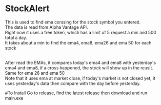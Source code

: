 # StockAlert

This is used to find ema corssing for the stock symbol you entered. <br>
The data is read from Alpha Vantage API.<br>
Right now it uses a free token, which has a limit of 5 request a min and 500 total a day.<br>
It takes about a min to find the ema4, ema8, ema26 and ema 50 for each stock<br>

<br>
After read the EMAs, it compares today's ema4 and ema8 with yesterday's ema4 and ema8, if a cross happened, the stock will show up in the reuslt. <br>
Same for ema 26 and ema 50<br>
Note that it uses ema at market close, if today's market is not closed yet, it uses yesterday's data then compare with the day before yesterday.


#To Install
 Go to release, find the latest release then download and run main.exe
